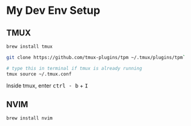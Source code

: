 # My Dev Env Setup

## TMUX

```bash
brew install tmux
```

```bash
git clone https://github.com/tmux-plugins/tpm ~/.tmux/plugins/tpm`
```

```bash
# type this in terminal if tmux is already running
tmux source ~/.tmux.conf
```

Inside tmux, enter <kbd>ctrl - b</kbd> + <kbd>I</kbd>

## NVIM

```bash
brew install nvim
```
